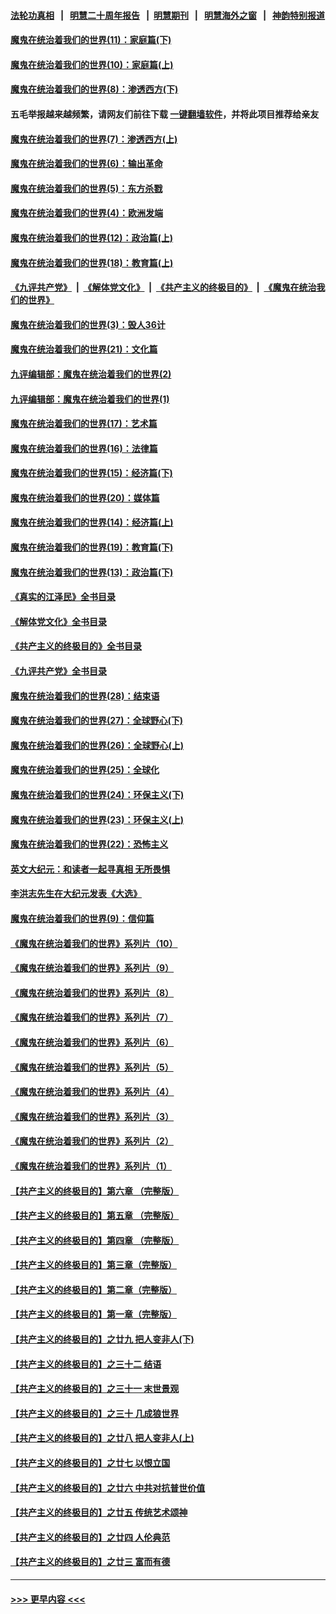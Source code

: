 #### [法轮功真相](https://github.com/gfw-breaker/truth/blob/master/README.md?t=0) &nbsp;&nbsp;|&nbsp;&nbsp; [明慧二十周年报告](https://github.com/gfw-breaker/mh-reports/blob/master/README.md?t=0) &nbsp;&nbsp;|&nbsp;&nbsp;[明慧期刊](https://github.com/gfw-breaker/mh-qikan) &nbsp;&nbsp;|&nbsp;&nbsp; [明慧海外之窗](https://github.com/gfw-breaker/mh-news/blob/master/README.md?t=0) &nbsp;&nbsp;|&nbsp;&nbsp; [神韵特别报道](https://github.com/gfw-breaker/mh-news/blob/master/shenyun.md?t=0)
#### [魔鬼在统治着我们的世界(11)：家庭篇(下)](../pages/nsc422/n10440961.md?t=11212350) 
#### [魔鬼在统治着我们的世界(10)：家庭篇(上)](../pages/nsc422/n10435448.md?t=11212350) 
#### [魔鬼在统治着我们的世界(8)：渗透西方(下)](../pages/nsc422/n10429603.md?t=11212350) 
#### 五毛举报越来越频繁，请网友们前往下载 [一键翻墙软件](https://github.com/gfw-breaker/ssr-accounts)，并将此项目推荐给亲友
#### [魔鬼在统治着我们的世界(7)：渗透西方(上)](../pages/nsc422/n10426013.md?t=11212350) 
#### [魔鬼在统治着我们的世界(6)：输出革命](../pages/nsc422/n10421536.md?t=11212350) 
#### [魔鬼在统治着我们的世界(5)：东方杀戮](../pages/nsc422/n10417707.md?t=11212350) 
#### [魔鬼在统治着我们的世界(4)：欧洲发端](../pages/nsc422/n10414890.md?t=11212350) 
#### [魔鬼在统治着我们的世界(12)：政治篇(上)](../pages/nsc422/n10444576.md?t=11212350) 
#### [魔鬼在统治着我们的世界(18)：教育篇(上)](../pages/nsc422/n10526970.md?t=11212350) 
#### [《九评共产党》](https://github.com/begood0513/9ping.md/blob/master/README.md) &nbsp;|&nbsp; [《解体党文化》](../../../../jtdwh.md/blob/master/README.md)  &nbsp;|&nbsp; [《共产主义的终极目的》](../../../../gczydzjmd.md/blob/master/README.md) &nbsp;|&nbsp; [《魔鬼在统治我们的世界》](../../../../mgztzwmdsj.md/blob/master/README.md) 
#### [魔鬼在统治着我们的世界(3)：毁人36计](../pages/nsc422/n10411583.md?t=11212350) 
#### [魔鬼在统治着我们的世界(21)：文化篇](../pages/nsc422/n10597706.md?t=11212350) 
#### [九评编辑部：魔鬼在统治着我们的世界(2)](../pages/nsc422/n10410036.md?t=11212350) 
#### [九评编辑部：魔鬼在统治着我们的世界(1)](../pages/nsc422/n10406825.md?t=11212350) 
#### [魔鬼在统治着我们的世界(17)：艺术篇](../pages/nsc422/n10499093.md?t=11212350) 
#### [魔鬼在统治着我们的世界(16)：法律篇](../pages/nsc422/n10485969.md?t=11212350) 
#### [魔鬼在统治着我们的世界(15)：经济篇(下)](../pages/nsc422/n10469975.md?t=11212350) 
#### [魔鬼在统治着我们的世界(20)：媒体篇](../pages/nsc422/n10586579.md?t=11212350) 
#### [魔鬼在统治着我们的世界(14)：经济篇(上)](../pages/nsc422/n10457370.md?t=11212350) 
#### [魔鬼在统治着我们的世界(19)：教育篇(下)](../pages/nsc422/n10564808.md?t=11212350) 
#### [魔鬼在统治着我们的世界(13)：政治篇(下)](../pages/nsc422/n10448270.md?t=11212350) 
#### [《真实的江泽民》全书目录](../pages/nsc422/n13721399.md?t=11212350) 
#### [《解体党文化》全书目录](../pages/nsc422/n13721157.md?t=11212350) 
#### [《共产主义的终极目的》全书目录](../pages/nsc422/n13721048.md?t=11212350) 
#### [《九评共产党》全书目录](../pages/nsc422/n13708085.md?t=11212350) 
#### [魔鬼在统治着我们的世界(28)：结束语](../pages/nsc422/n10936246.md?t=11212350) 
#### [魔鬼在统治着我们的世界(27)：全球野心(下)](../pages/nsc422/n10928319.md?t=11212350) 
#### [魔鬼在统治着我们的世界(26)：全球野心(上)](../pages/nsc422/n10900318.md?t=11212350) 
#### [魔鬼在统治着我们的世界(25)：全球化](../pages/nsc422/n10788205.md?t=11212350) 
#### [魔鬼在统治着我们的世界(24)：环保主义(下)](../pages/nsc422/n10695307.md?t=11212350) 
#### [魔鬼在统治着我们的世界(23)：环保主义(上)](../pages/nsc422/n10688613.md?t=11212350) 
#### [魔鬼在统治着我们的世界(22)：恐怖主义](../pages/nsc422/n10614727.md?t=11212350) 
#### [英文大纪元：和读者一起寻真相 无所畏惧](../pages/nsc422/n12542027.md?t=11212350) 
#### [李洪志先生在大纪元发表《大选》](../pages/nsc422/n12534746.md?t=11212350) 
#### [魔鬼在统治着我们的世界(9)：信仰篇](../pages/nsc422/n10432159.md?t=11212350) 
#### [《魔鬼在统治着我们的世界》系列片（10）](../pages/nsc422/n12292670.md?t=11212350) 
#### [《魔鬼在统治着我们的世界》系列片（9）](../pages/nsc422/n12290859.md?t=11212350) 
#### [《魔鬼在统治着我们的世界》系列片（8）](../pages/nsc422/n12287445.md?t=11212350) 
#### [《魔鬼在统治着我们的世界》系列片（7）](../pages/nsc422/n12283425.md?t=11212350) 
#### [《魔鬼在统治着我们的世界》系列片（6）](../pages/nsc422/n12282314.md?t=11212350) 
#### [《魔鬼在统治着我们的世界》系列片（5）](../pages/nsc422/n12281419.md?t=11212350) 
#### [《魔鬼在统治着我们的世界》系列片（4）](../pages/nsc422/n12274024.md?t=11212350) 
#### [《魔鬼在统治着我们的世界》系列片（3）](../pages/nsc422/n12271322.md?t=11212350) 
#### [《魔鬼在统治着我们的世界》系列片（2）](../pages/nsc422/n12269049.md?t=11212350) 
#### [《魔鬼在统治着我们的世界》系列片（1）](../pages/nsc422/n12267575.md?t=11212350) 
#### [【共产主义的终极目的】第六章 （完整版）](../pages/nsc422/n11428913.md?t=11212350) 
#### [【共产主义的终极目的】第五章 （完整版）](../pages/nsc422/n11428912.md?t=11212350) 
#### [【共产主义的终极目的】第四章 （完整版）](../pages/nsc422/n11428907.md?t=11212350) 
#### [【共产主义的终极目的】第三章（完整版）](../pages/nsc422/n11428848.md?t=11212350) 
#### [【共产主义的终极目的】第二章（完整版）](../pages/nsc422/n11428831.md?t=11212350) 
#### [【共产主义的终极目的】第一章（完整版）](../pages/nsc422/n11417651.md?t=11212350) 
#### [【共产主义的终极目的】之廿九 把人变非人(下)](../pages/nsc422/n11344140.md?t=11212350) 
#### [【共产主义的终极目的】之三十二 结语](../pages/nsc422/n11360535.md?t=11212350) 
#### [【共产主义的终极目的】之三十一 末世景观](../pages/nsc422/n11351129.md?t=11212350) 
#### [【共产主义的终极目的】之三十 几成狼世界](../pages/nsc422/n11348280.md?t=11212350) 
#### [【共产主义的终极目的】之廿八 把人变非人(上)](../pages/nsc422/n11340492.md?t=11212350) 
#### [【共产主义的终极目的】之廿七 以恨立国](../pages/nsc422/n11336944.md?t=11212350) 
#### [【共产主义的终极目的】之廿六 中共对抗普世价值](../pages/nsc422/n11324785.md?t=11212350) 
#### [【共产主义的终极目的】之廿五 传统艺术颂神](../pages/nsc422/n11296396.md?t=11212350) 
#### [【共产主义的终极目的】之廿四 人伦典范](../pages/nsc422/n11296397.md?t=11212350) 
#### [【共产主义的终极目的】之廿三 富而有德](../pages/nsc422/n11283598.md?t=11212350) 

----
#### [ >>> 更早内容 <<< ](../indexes/nsc422-earlier.md)
